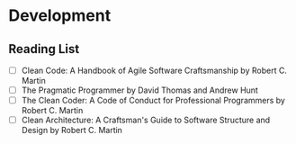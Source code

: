 # Development

## Reading List

- [ ] Clean Code: A Handbook of Agile Software Craftsmanship by Robert C. Martin
- [ ] The Pragmatic Programmer by David Thomas and Andrew Hunt
- [ ] The Clean Coder: A Code of Conduct for Professional Programmers by Robert C. Martin
- [ ] Clean Architecture: A Craftsman's Guide to Software Structure and Design by Robert C. Martin
